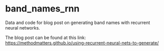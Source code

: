 # band_names_rnn
Data and code for blog post on generating band names with recurrent neural networks.

The blog post can be found at this link: https://methodmatters.github.io/using-recurrent-neural-nets-to-generate/
